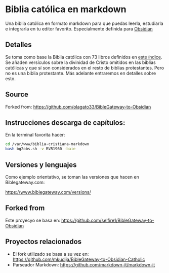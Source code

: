 # Biblia católica en markdown
Una biblia católica en formato markdown para que puedas leerla, estudiarla e integrarla en tu editor favorito. Especialmente definida para [Obsidian](https://obsidian.md/)

## Detalles
Se toma como base la Biblia católica con 73 libros definidos en [este índice](./Biblia.md). Se añaden versículos sobre la divinidad de Cristo omitidos en las biblias católicas y que sí son considerados en el resto de biblias protestantes. Pero no es una biblia protestante. Más adelante entraremos en detalles sobre esto.

## Source
Forked from: https://github.com/olagato33/BibleGateway-to-Obsidian

## Instrucciones descarga de capítulos:
En la terminal favorita hacer:
``` bash
cd /var/www/biblia-cristiana-markdown
bash bg2obs.sh -v RVR1960 -baie
```

## Versiones y lenguajes
Como ejemplo orientativo, se toman las versiones que hacen en Biblegateway.com:

https://www.biblegateway.com/versions/

## Forked from
Este proyecyo se basa en: 
https://github.com/selfire1/BibleGateway-to-Obsidian

## Proyectos relacionados
- El fork utilizado se basa a su vez en:  https://github.com/mkudija/BibleGateway-to-Obsidian-Catholic
- Parseador Markdown: https://github.com/markdown-it/markdown-it
